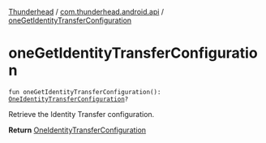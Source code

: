 [Thunderhead](../index.md) / [com.thunderhead.android.api](index.md) / [oneGetIdentityTransferConfiguration](./one-get-identity-transfer-configuration.md)

# oneGetIdentityTransferConfiguration

`fun oneGetIdentityTransferConfiguration(): `[`OneIdentityTransferConfiguration`](../com.thunderhead.android.api.identitytransfer/-one-identity-transfer-configuration/index.md)`?`

Retrieve the Identity Transfer configuration.

**Return**
[OneIdentityTransferConfiguration](../com.thunderhead.android.api.identitytransfer/-one-identity-transfer-configuration/index.md)

